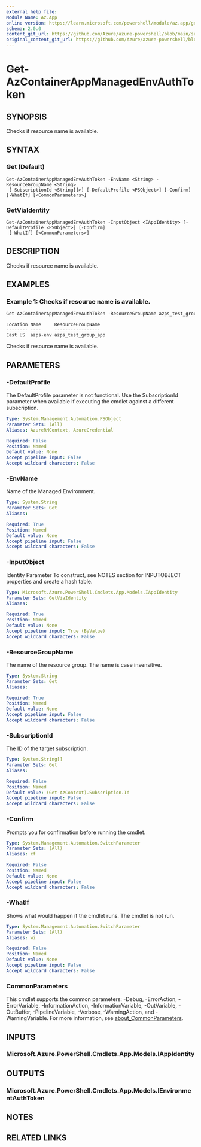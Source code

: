 ```yaml
---
external help file: 
Module Name: Az.App
online version: https://learn.microsoft.com/powershell/module/az.app/get-azcontainerappmanagedenvauthtoken
schema: 2.0.0
content_git_url: https://github.com/Azure/azure-powershell/blob/main/src/App/help/Get-AzContainerAppManagedEnvAuthToken.md
original_content_git_url: https://github.com/Azure/azure-powershell/blob/main/src/App/help/Get-AzContainerAppManagedEnvAuthToken.md
---
```


# Get-AzContainerAppManagedEnvAuthToken

## SYNOPSIS
Checks if resource name is available.

## SYNTAX

### Get (Default)
```
Get-AzContainerAppManagedEnvAuthToken -EnvName <String> -ResourceGroupName <String>
 [-SubscriptionId <String[]>] [-DefaultProfile <PSObject>] [-Confirm] [-WhatIf] [<CommonParameters>]
```

### GetViaIdentity
```
Get-AzContainerAppManagedEnvAuthToken -InputObject <IAppIdentity> [-DefaultProfile <PSObject>] [-Confirm]
 [-WhatIf] [<CommonParameters>]
```

## DESCRIPTION
Checks if resource name is available.

## EXAMPLES

### Example 1: Checks if resource name is available.
```powershell
Get-AzContainerAppManagedEnvAuthToken -ResourceGroupName azps_test_group_app -EnvName azps-env
```

```output
Location Name     ResourceGroupName
-------- ----     -----------------
East US  azps-env azps_test_group_app
```

Checks if resource name is available.

## PARAMETERS

### -DefaultProfile
The DefaultProfile parameter is not functional.
Use the SubscriptionId parameter when available if executing the cmdlet against a different subscription.

```yaml
Type: System.Management.Automation.PSObject
Parameter Sets: (All)
Aliases: AzureRMContext, AzureCredential

Required: False
Position: Named
Default value: None
Accept pipeline input: False
Accept wildcard characters: False
```

### -EnvName
Name of the Managed Environment.

```yaml
Type: System.String
Parameter Sets: Get
Aliases:

Required: True
Position: Named
Default value: None
Accept pipeline input: False
Accept wildcard characters: False
```

### -InputObject
Identity Parameter
To construct, see NOTES section for INPUTOBJECT properties and create a hash table.

```yaml
Type: Microsoft.Azure.PowerShell.Cmdlets.App.Models.IAppIdentity
Parameter Sets: GetViaIdentity
Aliases:

Required: True
Position: Named
Default value: None
Accept pipeline input: True (ByValue)
Accept wildcard characters: False
```

### -ResourceGroupName
The name of the resource group.
The name is case insensitive.

```yaml
Type: System.String
Parameter Sets: Get
Aliases:

Required: True
Position: Named
Default value: None
Accept pipeline input: False
Accept wildcard characters: False
```

### -SubscriptionId
The ID of the target subscription.

```yaml
Type: System.String[]
Parameter Sets: Get
Aliases:

Required: False
Position: Named
Default value: (Get-AzContext).Subscription.Id
Accept pipeline input: False
Accept wildcard characters: False
```

### -Confirm
Prompts you for confirmation before running the cmdlet.

```yaml
Type: System.Management.Automation.SwitchParameter
Parameter Sets: (All)
Aliases: cf

Required: False
Position: Named
Default value: None
Accept pipeline input: False
Accept wildcard characters: False
```

### -WhatIf
Shows what would happen if the cmdlet runs.
The cmdlet is not run.

```yaml
Type: System.Management.Automation.SwitchParameter
Parameter Sets: (All)
Aliases: wi

Required: False
Position: Named
Default value: None
Accept pipeline input: False
Accept wildcard characters: False
```

### CommonParameters
This cmdlet supports the common parameters: -Debug, -ErrorAction, -ErrorVariable, -InformationAction, -InformationVariable, -OutVariable, -OutBuffer, -PipelineVariable, -Verbose, -WarningAction, and -WarningVariable. For more information, see [about_CommonParameters](http://go.microsoft.com/fwlink/?LinkID=113216).

## INPUTS

### Microsoft.Azure.PowerShell.Cmdlets.App.Models.IAppIdentity

## OUTPUTS

### Microsoft.Azure.PowerShell.Cmdlets.App.Models.IEnvironmentAuthToken

## NOTES

## RELATED LINKS

